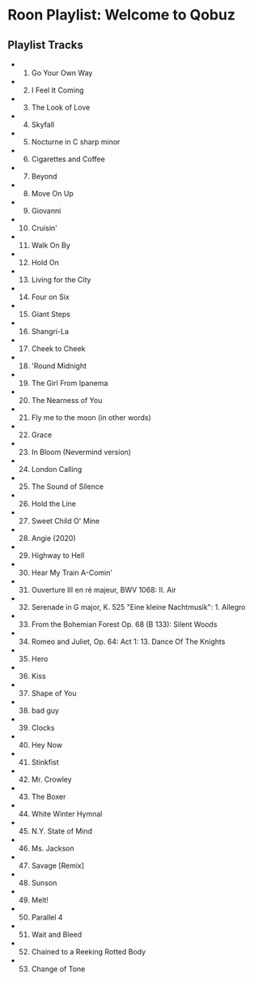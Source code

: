 # Roon Playlist: Welcome to Qobuz

## Playlist Tracks


- 1. Go Your Own Way
- 2. I Feel It Coming
- 3. The Look of Love
- 4. Skyfall
- 5. Nocturne in C sharp minor
- 6. Cigarettes and Coffee
- 7. Beyond
- 8. Move On Up
- 9. Giovanni
- 10. Cruisin'
- 11. Walk On By
- 12. Hold On
- 13. Living for the City
- 14. Four on Six
- 15. Giant Steps
- 16. Shangri-La
- 17. Cheek to Cheek
- 18. 'Round Midnight
- 19. The Girl From Ipanema
- 20. The Nearness of You
- 21. Fly me to the moon (in other words)
- 22. Grace
- 23. In Bloom (Nevermind version)
- 24. London Calling
- 25. The Sound of Silence
- 26. Hold the Line
- 27. Sweet Child O' Mine
- 28. Angie (2020)
- 29. Highway to Hell
- 30. Hear My Train A-Comin'
- 31. Ouverture III en ré majeur, BWV 1068: II. Air
- 32. Serenade in G major, K. 525 "Eine kleine Nachtmusik": 1. Allegro
- 33. From the Bohemian Forest Op. 68 (B 133): Silent Woods
- 34. Romeo and Juliet, Op. 64: Act 1: 13. Dance Of The Knights
- 35. Hero
- 36. Kiss
- 37. Shape of You
- 38. bad guy
- 39. Clocks
- 40. Hey Now
- 41. Stinkfist
- 42. Mr. Crowley
- 43. The Boxer
- 44. White Winter Hymnal
- 45. N.Y. State of Mind
- 46. Ms. Jackson
- 47. Savage [Remix]
- 48. Sunson
- 49. Melt!
- 50. Parallel 4
- 51. Wait and Bleed
- 52. Chained to a Reeking Rotted Body
- 53. Change of Tone

